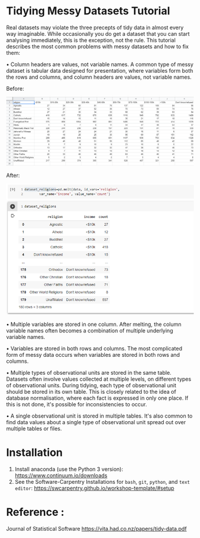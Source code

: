 # Tidying Messy Datasets Tutorial

Real datasets may violate the three precepts of tidy data in almost every way
imaginable. While occasionally you do get a dataset that you can start analysing immediately,
this is the exception, not the rule. This tutorial describes the most common problems
with messy datasets and how to fix them:

• Column headers are values, not variable names.
A common type of messy dataset is tabular data designed for presentation, where variables
form both the rows and columns, and column headers are values, not variable names.

Before:

![](images/Religions1.png)



After:

![](images/Religions2.png)




• Multiple variables are stored in one column.
After melting, the column variable names often becomes a combination of multiple underlying
variable names.


• Variables are stored in both rows and columns.
The most complicated form of messy data occurs when variables are stored in both rows and
columns.

• Multiple types of observational units are stored in the same table.
Datasets often involve values collected at multiple levels, on different types of observational
units. During tidying, each type of observational unit should be stored in its own table. This
is closely related to the idea of database normalisation, where each fact is expressed in only
one place. If this is not done, it's possible for inconsistencies to occur.


• A single observational unit is stored in multiple tables.
It's also common to find data values about a single type of observational unit spread out over
multiple tables or files.



# Installation

1. Install anaconda (use the Python 3 version): https://www.continuum.io/downloads
2. See the Software-Carpentry Installations for `bash`, `git`, `python`, and `text editor`:   https://swcarpentry.github.io/workshop-template/#setup


# Reference : 

Journal of Statistical Software
https://vita.had.co.nz/papers/tidy-data.pdf

